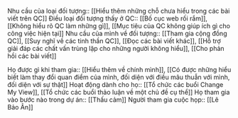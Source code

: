 
Nhu cầu của loại đối tượng:: [[Hiểu thêm những chỗ chưa hiểu trong các bài viết trên QC]]
Điều loại đối tượng thấy ở QC:: [[Bố cục web rối rắm]], [[Không hiểu rõ QC làm những gì]], [[Mục tiêu của QC không giúp ích gì cho công việc hiện tại]]
Nhu cầu của mình về đối tượng:: [[Tham gia cộng đồng QC]], [[Suy nghĩ về các tinh thần QC]], [[Đọc các bài viết khác]], [[Hỗ trợ giải đáp các chất vấn trùng lặp cho những người không hiểu]], [[Cho phản hồi các bài viết]]

Họ được gì khi tham gia:: [[Hiểu thêm về chính mình]], [[Có được những hiểu biết làm thay đổi quan điểm của mình, đối diện với điều mâu thuẫn với mình, đối diện với sự thật]]
Hoạt động dành cho họ:: [[Tổ chức các buổi Change My View]], [[Tổ chức các buổi thảo luận về một chủ đề cụ thể]]
Họ tham gia vào bước nào trong dự án:: [[Thấu cảm]]
Người tham gia cuộc họp:: [[Lê Bảo Ân]]
